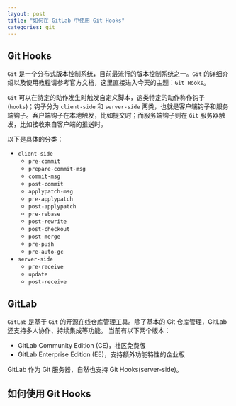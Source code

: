 ```yaml
---
layout: post
title: "如何在 GitLab 中使用 Git Hooks"
categories: git
---
```


## Git Hooks
`Git` 是一个分布式版本控制系统，目前最流行的版本控制系统之一。`Git` 的详细介绍以及使用教程请参考官方文档，这里直接进入今天的主题：`Git Hooks`。

`Git` 可以在特定的动作发生时触发自定义脚本，这类特定的动作称作钩子(`hooks`)；钩子分为 `client-side` 和 `server-side` 两类，也就是客户端钩子和服务端钩子。客户端钩子在本地触发，比如提交时；而服务端钩子则在 `Git` 服务器触发，比如接收来自客户端的推送时。

以下是具体的分类：
* `client-side`
	+ `pre-commit`
	+ `prepare-commit-msg`
	+ `commit-msg`
	+ `post-commit `
	+ `applypatch-msg`
	+ `pre-applypatch`
	+ `post-applypatch`
	+ `pre-rebase`
	+ `post-rewrite`
	+ `post-checkout`
	+ `post-merge`
	+ `pre-push`
	+ `pre-auto-gc`
* `server-side`
	+ `pre-receive`
	+ `update`
	+ `post-receive`

## GitLab
`GitLab` 是基于 `Git` 的开源在线仓库管理工具。除了基本的 Git 仓库管理，GitLab 还支持多人协作、持续集成等功能。
当前有以下两个版本：
* GitLab Community Edition (CE)，社区免费版
* GitLab Enterprise Edition (EE)，支持额外功能特性的企业版

GitLab 作为 Git 服务器，自然也支持 Git Hooks(server-side)。


## 如何使用 Git Hooks


